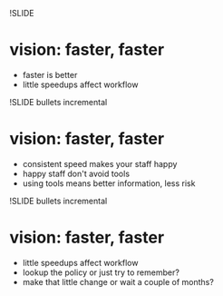 !SLIDE
# vision: faster, faster #

* faster is better
* little speedups affect workflow

!SLIDE bullets incremental
# vision: faster, faster #

* consistent speed makes your staff happy
* happy staff don't avoid tools
* using tools means better information, less risk

!SLIDE bullets incremental
# vision: faster, faster #

* little speedups affect workflow
* lookup the policy or just try to remember?
* make that little change or wait a couple of months?

